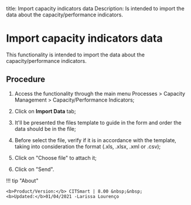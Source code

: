 title: Import capacity indicators data
Description: Is intended to import the data about the capacity/performance indicators.
# Import capacity indicators data
This functionality is intended to import the data about the capacity/performance indicators.

Procedure
-------------

1.  Access the functionality through the main menu Processes \> Capacity
    Management \> Capacity/Performance Indicators;

2.  Click on **Import Data** tab;

3.  It'll be presented the files template to guide in the form and order the
    data should be in the file;

4.  Before select the file, verify if it is in accordance with the template,
    taking into consideration the format (.xls, .xlsx, .xml or .csv);

5.  Click on "Choose file" to attach it;

6.  Click on "Send".

!!! tip "About"

    <b>Product/Version:</b> CITSmart | 8.00 &nbsp;&nbsp;
    <b>Updated:</b>01/04/2021 -Larissa Lourenço

